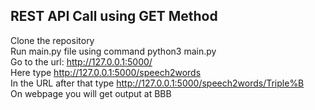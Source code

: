 <h2> REST API Call using GET Method </h2>

Clone the repository<br>
Run main.py file using command python3 main.py <br>
Go to the url: http://127.0.0.1:5000/ <br> 
Here type http://127.0.0.1:5000/speech2words <br>
In the URL after that type http://127.0.0.1:5000/speech2words/Triple%B <br>
On webpage you will get output at BBB <br>
